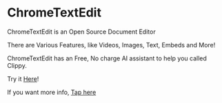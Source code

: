 <h1>ChromeTextEdit</h1>
<p>ChromeTextEdit is an Open Source Document Editor</p>
<p>There are Various Features, like Videos, Images, Text, Embeds and More! </p>
<p>ChromeTextEdit has an Free, No charge AI assistant to help you called Clippy.</p>
<p>Try it <a href="https://www.google.com/url?q=https%3A%2F%2Fsites.google.com%2Fview%2Fnoahscratch493textedit%2Feditor%2F&sa=D">Here</a>!</p>
<p>If you want more info, <a href="https://www.google.com/url?q=https%3A%2F%2Fsites.google.com%2Fview%2Fnoahscratch493textedit%2F&sa=D">Tap here</a></p>
